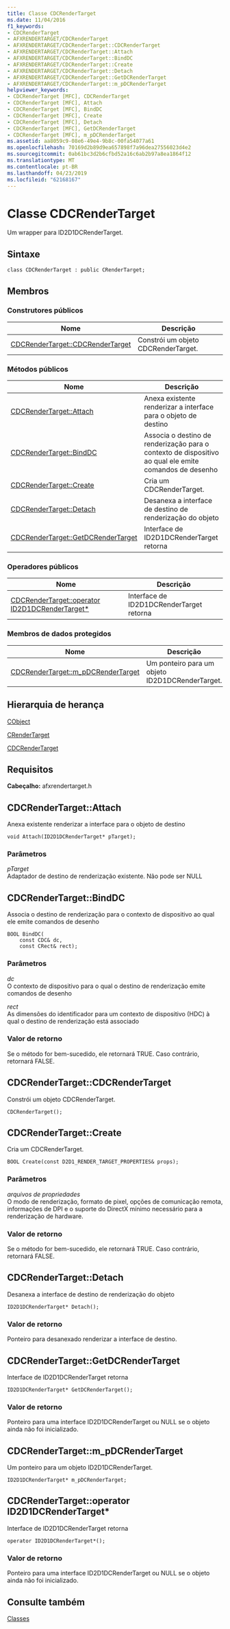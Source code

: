 ```yaml
---
title: Classe CDCRenderTarget
ms.date: 11/04/2016
f1_keywords:
- CDCRenderTarget
- AFXRENDERTARGET/CDCRenderTarget
- AFXRENDERTARGET/CDCRenderTarget::CDCRenderTarget
- AFXRENDERTARGET/CDCRenderTarget::Attach
- AFXRENDERTARGET/CDCRenderTarget::BindDC
- AFXRENDERTARGET/CDCRenderTarget::Create
- AFXRENDERTARGET/CDCRenderTarget::Detach
- AFXRENDERTARGET/CDCRenderTarget::GetDCRenderTarget
- AFXRENDERTARGET/CDCRenderTarget::m_pDCRenderTarget
helpviewer_keywords:
- CDCRenderTarget [MFC], CDCRenderTarget
- CDCRenderTarget [MFC], Attach
- CDCRenderTarget [MFC], BindDC
- CDCRenderTarget [MFC], Create
- CDCRenderTarget [MFC], Detach
- CDCRenderTarget [MFC], GetDCRenderTarget
- CDCRenderTarget [MFC], m_pDCRenderTarget
ms.assetid: aa8059c9-08e6-49e4-9b8c-00fa54077a61
ms.openlocfilehash: 70169d2b89d9ea657898f7a96dea27556023d4e2
ms.sourcegitcommit: 0ab61bc3d2b6cfbd52a16c6ab2b97a8ea1864f12
ms.translationtype: MT
ms.contentlocale: pt-BR
ms.lasthandoff: 04/23/2019
ms.locfileid: "62168167"
---
```

# <a name="cdcrendertarget-class"></a>Classe CDCRenderTarget

Um wrapper para ID2D1DCRenderTarget.

## <a name="syntax"></a>Sintaxe

```
class CDCRenderTarget : public CRenderTarget;
```

## <a name="members"></a>Membros

### <a name="public-constructors"></a>Construtores públicos

|Nome|Descrição|
|----------|-----------------|
|[CDCRenderTarget::CDCRenderTarget](#cdcrendertarget)|Constrói um objeto CDCRenderTarget.|

### <a name="public-methods"></a>Métodos públicos

|Nome|Descrição|
|----------|-----------------|
|[CDCRenderTarget::Attach](#attach)|Anexa existente renderizar a interface para o objeto de destino|
|[CDCRenderTarget::BindDC](#binddc)|Associa o destino de renderização para o contexto de dispositivo ao qual ele emite comandos de desenho|
|[CDCRenderTarget::Create](#create)|Cria um CDCRenderTarget.|
|[CDCRenderTarget::Detach](#detach)|Desanexa a interface de destino de renderização do objeto|
|[CDCRenderTarget::GetDCRenderTarget](#getdcrendertarget)|Interface de ID2D1DCRenderTarget retorna|

### <a name="public-operators"></a>Operadores públicos

|Nome|Descrição|
|----------|-----------------|
|[CDCRenderTarget::operator ID2D1DCRenderTarget*](#operator_id2d1dcrendertarget_star)|Interface de ID2D1DCRenderTarget retorna|

### <a name="protected-data-members"></a>Membros de dados protegidos

|Nome|Descrição|
|----------|-----------------|
|[CDCRenderTarget::m_pDCRenderTarget](#m_pdcrendertarget)|Um ponteiro para um objeto ID2D1DCRenderTarget.|

## <a name="inheritance-hierarchy"></a>Hierarquia de herança

[CObject](../../mfc/reference/cobject-class.md)

[CRenderTarget](../../mfc/reference/crendertarget-class.md)

[CDCRenderTarget](../../mfc/reference/cdcrendertarget-class.md)

## <a name="requirements"></a>Requisitos

**Cabeçalho:** afxrendertarget.h

##  <a name="attach"></a>  CDCRenderTarget::Attach

Anexa existente renderizar a interface para o objeto de destino

```
void Attach(ID2D1DCRenderTarget* pTarget);
```

### <a name="parameters"></a>Parâmetros

*pTarget*<br/>
Adaptador de destino de renderização existente. Não pode ser NULL

##  <a name="binddc"></a>  CDCRenderTarget::BindDC

Associa o destino de renderização para o contexto de dispositivo ao qual ele emite comandos de desenho

```
BOOL BindDC(
    const CDC& dc,
    const CRect& rect);
```

### <a name="parameters"></a>Parâmetros

*dc*<br/>
O contexto de dispositivo para o qual o destino de renderização emite comandos de desenho

*rect*<br/>
As dimensões do identificador para um contexto de dispositivo (HDC) à qual o destino de renderização está associado

### <a name="return-value"></a>Valor de retorno

Se o método for bem-sucedido, ele retornará TRUE. Caso contrário, retornará FALSE.

##  <a name="cdcrendertarget"></a>  CDCRenderTarget::CDCRenderTarget

Constrói um objeto CDCRenderTarget.

```
CDCRenderTarget();
```

##  <a name="create"></a>  CDCRenderTarget::Create

Cria um CDCRenderTarget.

```
BOOL Create(const D2D1_RENDER_TARGET_PROPERTIES& props);
```

### <a name="parameters"></a>Parâmetros

*arquivos de propriedades*<br/>
O modo de renderização, formato de pixel, opções de comunicação remota, informações de DPI e o suporte do DirectX mínimo necessário para a renderização de hardware.

### <a name="return-value"></a>Valor de retorno

Se o método for bem-sucedido, ele retornará TRUE. Caso contrário, retornará FALSE.

##  <a name="detach"></a>  CDCRenderTarget::Detach

Desanexa a interface de destino de renderização do objeto

```
ID2D1DCRenderTarget* Detach();
```

### <a name="return-value"></a>Valor de retorno

Ponteiro para desanexado renderizar a interface de destino.

##  <a name="getdcrendertarget"></a>  CDCRenderTarget::GetDCRenderTarget

Interface de ID2D1DCRenderTarget retorna

```
ID2D1DCRenderTarget* GetDCRenderTarget();
```

### <a name="return-value"></a>Valor de retorno

Ponteiro para uma interface ID2D1DCRenderTarget ou NULL se o objeto ainda não foi inicializado.

##  <a name="m_pdcrendertarget"></a>  CDCRenderTarget::m_pDCRenderTarget

Um ponteiro para um objeto ID2D1DCRenderTarget.

```
ID2D1DCRenderTarget* m_pDCRenderTarget;
```

##  <a name="operator_id2d1dcrendertarget_star"></a>  CDCRenderTarget::operator ID2D1DCRenderTarget*

Interface de ID2D1DCRenderTarget retorna

```
operator ID2D1DCRenderTarget*();
```

### <a name="return-value"></a>Valor de retorno

Ponteiro para uma interface ID2D1DCRenderTarget ou NULL se o objeto ainda não foi inicializado.

## <a name="see-also"></a>Consulte também

[Classes](../../mfc/reference/mfc-classes.md)
